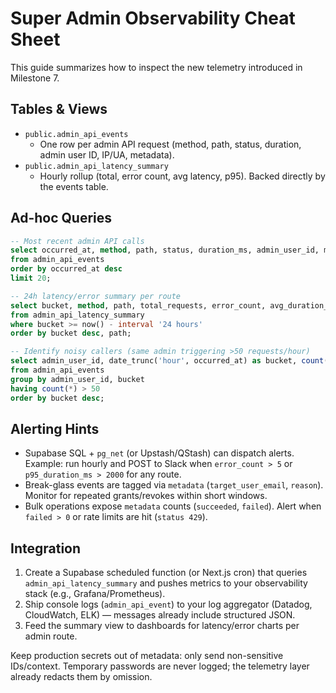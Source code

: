 # Super Admin Observability Cheat Sheet

This guide summarizes how to inspect the new telemetry introduced in Milestone 7.

## Tables & Views

- `public.admin_api_events`
  - One row per admin API request (method, path, status, duration, admin user ID, IP/UA, metadata).
- `public.admin_api_latency_summary`
  - Hourly rollup (total, error count, avg latency, p95). Backed directly by the events table.

## Ad-hoc Queries

```sql
-- Most recent admin API calls
select occurred_at, method, path, status, duration_ms, admin_user_id, metadata
from admin_api_events
order by occurred_at desc
limit 20;

-- 24h latency/error summary per route
select bucket, method, path, total_requests, error_count, avg_duration_ms, p95_duration_ms
from admin_api_latency_summary
where bucket >= now() - interval '24 hours'
order by bucket desc, path;

-- Identify noisy callers (same admin triggering >50 requests/hour)
select admin_user_id, date_trunc('hour', occurred_at) as bucket, count(*)
from admin_api_events
group by admin_user_id, bucket
having count(*) > 50
order by bucket desc;
```

## Alerting Hints

- Supabase SQL + `pg_net` (or Upstash/QStash) can dispatch alerts. Example: run hourly and POST to Slack when `error_count > 5` or `p95_duration_ms > 2000` for any route.
- Break-glass events are tagged via `metadata` (`target_user_email`, `reason`). Monitor for repeated grants/revokes within short windows.
- Bulk operations expose `metadata` counts (`succeeded`, `failed`). Alert when `failed > 0` or rate limits are hit (`status 429`).

## Integration

1. Create a Supabase scheduled function (or Next.js cron) that queries `admin_api_latency_summary` and pushes metrics to your observability stack (e.g., Grafana/Prometheus).
2. Ship console logs (`admin_api_event`) to your log aggregator (Datadog, CloudWatch, ELK) — messages already include structured JSON.
3. Feed the summary view to dashboards for latency/error charts per admin route.

Keep production secrets out of metadata: only send non-sensitive IDs/context. Temporary passwords are never logged; the telemetry layer already redacts them by omission.
